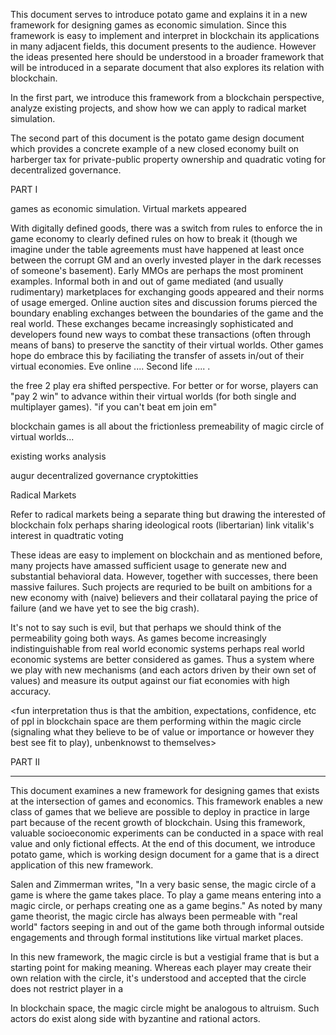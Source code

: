 This document serves to introduce potato game and explains it in a new framework for designing games as economic simulation. Since this framework is easy to implement and interpret in blockchain its applications in many adjacent fields, this document presents to the audience. However the ideas presented here should be understood in a broader framework that will be introduced in a separate document that also explores its relation with blockchain.

In the first part, we introduce this framework from a blockchain perspective, analyze existing projects, and show how we can apply to radical market simulation.

The second part of this document is the potato game design document which provides a concrete example of a new closed economy built on harberger tax for private-public property ownership and quadratic voting for decentralized governance.


PART I

games as economic simulation. Virtual markets appeared

With digitally defined goods, there was a switch from rules to enforce the in game economy to clearly defined rules on how to break it (though we imagine under the table agreements must have happened at least once between the corrupt GM and an overly invested player in the dark recesses of someone's basement). Early MMOs are perhaps the most prominent examples. Informal both in and out of game mediated (and usually rudimentary) marketplaces for exchanging goods appeared and their norms of usage emerged. Online auction sites and discussion forums pierced the boundary enabling exchanges between the boundaries of the game and the real world. These exchanges became increasingly sophisticated and developers found new ways to combat these transactions (often through means of bans) to preserve the sanctity of their virtual worlds. Other games hope do embrace this by faciliating the transfer of assets in/out of their virtual economies. Eve online .... Second life .... .

the free 2 play era shifted perspective. For better or for worse, players can "pay 2 win" to advance within their virtual worlds (for both single and multiplayer games).  "if you can't beat em join em"

blockchain games is all about the frictionless premeability of magic circle of virtual worlds...

existing works analysis

augur
decentralized governance
cryptokitties

Radical Markets

Refer to radical markets being a separate thing but drawing the interested of blockchain folx
perhaps sharing ideological roots (libertarian)
link vitalik's interest in quadtratic voting

These ideas are easy to implement on blockchain and as mentioned before, many projects have amassed sufficient usage to generate new and substantial behavioral data. However, together with successes, there been massive failures. Such projects are requried to be built on ambitions for a new economy with (naive) believers and their collataral paying the price of failure (and we have yet to see the big crash).

It's not to say such is evil, but that perhaps we should think of the permeability going both ways. As games become increasingly indistinguishable from real world economic systems perhaps real world economic systems are better considered as games. Thus a system where we play with new mechanisms (and each actors driven by their own set of values) and measure its output against our fiat economies with high accuracy.

<fun interpretation thus is that the ambition, expectations, confidence, etc of ppl in blockchain space are them performing within the magic circle (signaling what they believe to be of value or importance or however they best see fit to play), unbenknowst to themselves>





PART II

<link design doc>






----------



This document examines a new framework for designing games that exists at the intersection of games and economics.
This framework enables a new class of games that we believe are possible to deploy in practice in large part because of the recent growth of blockchain.
Using this framework, valuable socioeconomic experiments can be conducted in a space with real value and only fictional effects.
At the end of this document, we introduce potato game, which is working design document for a game that is a direct application of this new framework.




Salen and Zimmerman writes, "In a very basic sense, the magic circle of a game is where the game takes place. To play a game means entering into a magic circle, or perhaps creating one as a game begins." As noted by many game theorist, the magic circle has always been permeable with "real world" factors seeping in and out of the game both through informal outside engagements and through formal institutions like virtual market places.

In this new framework, the magic circle is but a vestigial frame that is but a starting point for making meaning. Whereas each player may create their own relation with the circle, it's understood and accepted that the circle does not restrict player in a

In blockchain space, the magic circle might be analogous to altruism. Such actors do exist along side with byzantine and rational actors.
